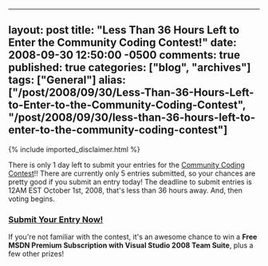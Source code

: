   ---
  layout: post
  title: "Less Than 36 Hours Left to Enter the Community Coding Contest!"
  date: 2008-09-30 12:50:00 -0500
  comments: true
  published: true
  categories: ["blog", "archives"]
  tags: ["General"]
  alias: ["/post/2008/09/30/Less-Than-36-Hours-Left-to-Enter-to-the-Community-Coding-Contest", "/post/2008/09/30/less-than-36-hours-left-to-enter-to-the-community-coding-contest"]
  ---
<!-- more -->
{% include imported_disclaimer.html %}
<p>
There is only 1 day left to submit your entries for the <a href="http://communitycodingcontest.org/">Community
Coding Contest</a>!! There are currently only 5 entries submitted, so your
chances are pretty good if you submit an entry today! The deadline to
submit entries is 12AM EST October 1st, 2008, that&#39;s less than 36 hours
away. And, then voting begins.
</p>
<h3><a href="http://communitycodingcontest.org/">Submit Your Entry Now!</a> </h3>
<p>
If you&#39;re not familiar with the contest, it&#39;s an awesome chance to win a <strong>Free MSDN Premium Subscription with Visual Studio 2008 Team Suite</strong>, plus a few other prizes! 
</p>
